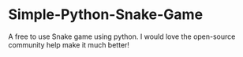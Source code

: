 # Simple-Python-Snake-Game
A free to use Snake game using python. I would love the open-source community help make it much better!
